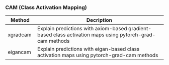 ### CAM (Class Activation Mapping)

| Method   | Decription                                                                                                 |
|------------|------------------------------------------------------------------------------------------------------------|
| xgradcam   | Explain predictions with axiom-based gradient-based class activation maps using pytorch-grad-cam methods   |
| eigancam   | Explain predictions with eigan-based class activation maps using pytorch-grad-cam methods                  |

